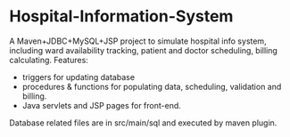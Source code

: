 # Hospital-Information-System

A Maven+JDBC+MySQL+JSP project to simulate hospital info system, including ward availability tracking, patient and doctor scheduling, billing calculating. 
Features:
- triggers for updating database
- procedures & functions for populating data, scheduling, validation and billing.
- Java servlets and JSP pages for front-end.

Database related files are in src/main/sql and executed by maven plugin.
